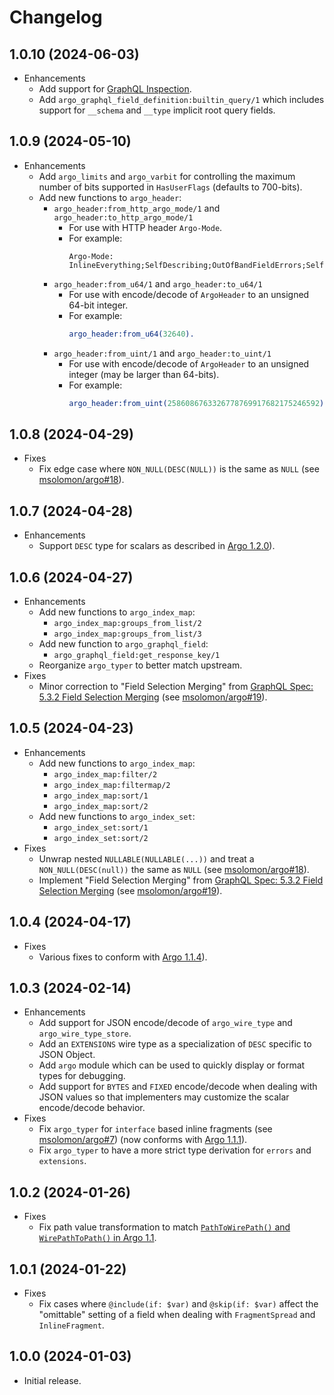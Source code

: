 # Changelog

## 1.0.10 (2024-06-03)

* Enhancements
  * Add support for [GraphQL Inspection](https://spec.graphql.org/draft/#sec-Introspection).
  * Add `argo_graphql_field_definition:builtin_query/1` which includes support for `__schema` and `__type` implicit root query fields.

## 1.0.9 (2024-05-10)

* Enhancements
  * Add `argo_limits` and `argo_varbit` for controlling the maximum number of bits supported in `HasUserFlags` (defaults to 700-bits).
  * Add new functions to `argo_header`:
    * `argo_header:from_http_argo_mode/1` and `argo_header:to_http_argo_mode/1`
      * For use with HTTP header `Argo-Mode`.
      * For example:
        ```
        Argo-Mode: InlineEverything;SelfDescribing;OutOfBandFieldErrors;SelfDescribingErrors;NullTerminatedStrings;NoDeduplication;HasUserFlags:10
        ```
    * `argo_header:from_u64/1` and `argo_header:to_u64/1`
      * For use with encode/decode of `ArgoHeader` to an unsigned 64-bit integer.
      * For example:
        ```erlang
        argo_header:from_u64(32640).
        ```
    * `argo_header:from_uint/1` and `argo_header:to_uint/1`
      * For use with encode/decode of `ArgoHeader` to an unsigned integer (may be larger than 64-bits).
      * For example:
        ```erlang
        argo_header:from_uint(2586086763326778769917682175246592).
        ```

## 1.0.8 (2024-04-29)

* Fixes
  * Fix edge case where `NON_NULL(DESC(NULL))` is the same as `NULL` (see [msolomon/argo#18](https://github.com/msolomon/argo/issues/18)).

## 1.0.7 (2024-04-28)

* Enhancements
  * Support `DESC` type for scalars as described in [Argo 1.2.0](https://msolomon.github.io/argo/versions/1.2/spec#sec-v1-2-0)).

## 1.0.6 (2024-04-27)

* Enhancements
  * Add new functions to `argo_index_map`:
    * `argo_index_map:groups_from_list/2`
    * `argo_index_map:groups_from_list/3`
  * Add new function to `argo_graphql_field`:
    * `argo_graphql_field:get_response_key/1`
  * Reorganize `argo_typer` to better match upstream.
* Fixes
  * Minor correction to "Field Selection Merging" from [GraphQL Spec: 5.3.2 Field Selection Merging](https://spec.graphql.org/draft/#sec-Field-Selection-Merging) (see [msolomon/argo#19](https://github.com/msolomon/argo/pull/19)).

## 1.0.5 (2024-04-23)

* Enhancements
  * Add new functions to `argo_index_map`:
    * `argo_index_map:filter/2`
    * `argo_index_map:filtermap/2`
    * `argo_index_map:sort/1`
    * `argo_index_map:sort/2`
  * Add new functions to `argo_index_set`:
    * `argo_index_set:sort/1`
    * `argo_index_set:sort/2`
* Fixes
  * Unwrap nested `NULLABLE(NULLABLE(...))` and treat a `NON_NULL(DESC(null))` the same as `NULL` (see [msolomon/argo#18](https://github.com/msolomon/argo/issues/18)).
  * Implement "Field Selection Merging" from [GraphQL Spec: 5.3.2 Field Selection Merging](https://spec.graphql.org/draft/#sec-Field-Selection-Merging) (see [msolomon/argo#19](https://github.com/msolomon/argo/pull/19)).

## 1.0.4 (2024-04-17)

* Fixes
  * Various fixes to conform with [Argo 1.1.4](https://msolomon.github.io/argo/versions/1.1/spec#sec-v1-1-4)).

## 1.0.3 (2024-02-14)

* Enhancements
  * Add support for JSON encode/decode of `argo_wire_type` and `argo_wire_type_store`.
  * Add an `EXTENSIONS` wire type as a specialization of `DESC` specific to JSON Object.
  * Add `argo` module which can be used to quickly display or format types for debugging.
  * Add support for `BYTES` and `FIXED` encode/decode when dealing with JSON values so that implementers may customize the scalar encode/decode behavior.
* Fixes
  * Fix `argo_typer` for `interface` based inline fragments (see [msolomon/argo#7](https://github.com/msolomon/argo/issues/7)) (now conforms with [Argo 1.1.1](https://msolomon.github.io/argo/versions/1.1/spec#sec-v1-1-1)).
  * Fix `argo_typer` to have a more strict type derivation for `errors` and `extensions`.

## 1.0.2 (2024-01-26)

* Fixes
  * Fix path value transformation to match [`PathToWirePath()` and `WirePathToPath()` in Argo 1.1](https://msolomon.github.io/argo/versions/1.1/spec#sec-Path-value-transformation).

## 1.0.1 (2024-01-22)

* Fixes
  * Fix cases where `@include(if: $var)` and `@skip(if: $var)` affect the "omittable" setting of a field when dealing with `FragmentSpread` and `InlineFragment`.

## 1.0.0 (2024-01-03)

* Initial release.
